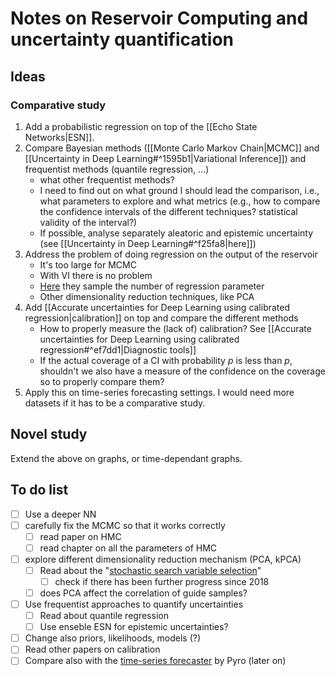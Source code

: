 # Notes on Reservoir Computing and uncertainty quantification
## Ideas
### Comparative study
1) Add a probabilistic regression on top of the [[Echo State Networks|ESN]].
2) Compare Bayesian methods ([[Monte Carlo Markov Chain|MCMC]] and [[Uncertainty in Deep Learning#^1595b1|Variational Inference]]) and frequentist methods (quantile regression, ...)
	- what other frequentist methods?
	- I need to find out on what ground I should lead the comparison, i.e., what parameters to explore and what metrics (e.g., how to compare the confidence intervals of the different techniques? statistical validity of the interval?)
	- If possible, analyse separately aleatoric and epistemic uncertainty (see [[Uncertainty in Deep Learning#^f25fa8|here]])
3) Address the problem of doing regression on the output of the reservoir
	- It's too large for MCMC
	- With VI there is no problem
	- [Here](https://arxiv.org/abs/1806.10728) they sample the number of regression parameter
	- Other dimensionality reduction techniques, like PCA
4) Add [[Accurate uncertainties for Deep Learning using calibrated regression|calibration]] on top and compare the different methods
	- How to properly measure the (lack of) calibration? See [[Accurate uncertainties for Deep Learning using calibrated regression#^ef7dd1|Diagnostic tools]]
	- If the actual coverage of a CI with probability $p$ is less than $p$, shouldn't we also have a measure of the confidence on the coverage so to properly compare them?
5) Apply this on time-series forecasting settings. I would need more datasets if it has to be a comparative study.

## Novel study
Extend the above on graphs, or time-dependant graphs.


## To do list
- [ ] Use a deeper NN
- [ ] carefully fix the MCMC so that it works correctly
	- [ ] read paper on HMC
	- [ ] read chapter on all the parameters of HMC
- [ ] explore different dimensionality reduction mechanism (PCA, kPCA)
	- [ ] Read about the "[stochastic search variable selection](https://onlinelibrary.wiley.com/doi/epdf/10.1002/env.2553)"
		- [ ] check if there has been further progress since 2018
	- [ ] does PCA affect the correlation of guide samples?
- [ ] Use frequentist approaches to quantify uncertainties
	- [ ] Read about quantile regression
	- [ ] Use enseble ESN for epistemic uncertainties?
- [ ] Change also priors, likelihoods, models (?)
- [ ] Read other papers on calibration
- [ ] Compare also with the [time-series forecaster](https://pyro.ai/examples/forecasting_i.html9) by Pyro (later on)

